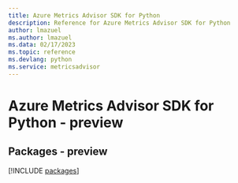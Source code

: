```yaml
---
title: Azure Metrics Advisor SDK for Python
description: Reference for Azure Metrics Advisor SDK for Python
author: lmazuel
ms.author: lmazuel
ms.data: 02/17/2023
ms.topic: reference
ms.devlang: python
ms.service: metricsadvisor
---
```

# Azure Metrics Advisor SDK for Python - preview
## Packages - preview
[!INCLUDE [packages](metrics-advisor-index.md)]